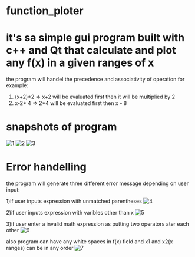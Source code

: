 # function_ploter
# it's sa simple gui program  built with c++ and Qt that calculate and plot any f(x) in a given ranges of x 
the program will handel the precedence and associativity of operation for example:
  1) (x+2)*2 => x+2 will be evaluated first then it will be multiplied by 2
  2) x-2* 4 => 2*4 will be evaluated first then x - 8
# snapshots of program 
![1](https://user-images.githubusercontent.com/40799479/147793503-2f4c5605-5f3b-48d6-84cc-6aa43427ec53.PNG)
![2](https://user-images.githubusercontent.com/40799479/147793507-cea4e3f6-57be-491d-a184-be935165b5a2.PNG)
![3](https://user-images.githubusercontent.com/40799479/147793510-5397299e-43b4-4041-8c70-1c7f7af11c8e.PNG)
# Error handelling 
the program will generate three different error message depending on user input:

  1)if user inputs expression with unmatched parentheses
  ![4](https://user-images.githubusercontent.com/40799479/147793619-7c745c1d-5f33-4377-9962-93294a601c82.PNG)
  
  2)if user inputs expression with varibles other than x
  ![5](https://user-images.githubusercontent.com/40799479/147793626-3eb71dee-23f5-4d7d-b6f3-f377cadbdcbd.PNG)
  
  3)if user enter a invalid math expression as putting two operators ater each other 
  ![6](https://user-images.githubusercontent.com/40799479/147793659-1c3c0a8a-2303-403f-9683-ae812d28f7d1.PNG)
  
also program can have any white spaces in f(x) field and x1 and x2(x ranges) can be in any order
![7](https://user-images.githubusercontent.com/40799479/147793746-f2b6490d-143f-4fe6-baba-33cda0e32319.PNG)

